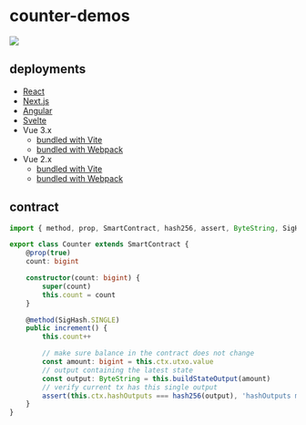 # counter-demos

![](https://aaron67-public.oss-cn-beijing.aliyuncs.com/202307151317201.png)

## deployments

- [React](https://counter-react-pearl.vercel.app/)
- [Next.js](https://counter-next-psi.vercel.app/)
- [Angular](https://counter-angular-sigma.vercel.app/)
- [Svelte](https://counter-svelte-eight.vercel.app/)
- Vue 3.x
  - [bundled with Vite](https://counter-vue3-vite.vercel.app/)
  - [bundled with Webpack](https://counter-vue3-webpack.vercel.app/)
- Vue 2.x
  - [bundled with Vite](https://counter-vue2-vite.vercel.app/)
  - [bundled with Webpack](https://counter-vue2-webpack.vercel.app/)

## contract

```ts
import { method, prop, SmartContract, hash256, assert, ByteString, SigHash } from 'scrypt-ts'

export class Counter extends SmartContract {
    @prop(true)
    count: bigint

    constructor(count: bigint) {
        super(count)
        this.count = count
    }

    @method(SigHash.SINGLE)
    public increment() {
        this.count++

        // make sure balance in the contract does not change
        const amount: bigint = this.ctx.utxo.value
        // output containing the latest state
        const output: ByteString = this.buildStateOutput(amount)
        // verify current tx has this single output
        assert(this.ctx.hashOutputs === hash256(output), 'hashOutputs mismatch')
    }
}
```
